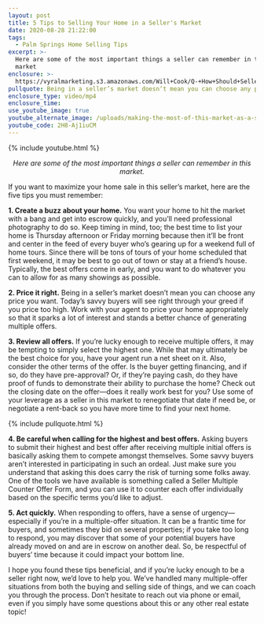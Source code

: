 ```yaml
---
layout: post
title: 5 Tips to Selling Your Home in a Seller's Market
date: 2020-08-28 21:22:00
tags:
  - Palm Springs Home Selling Tips
excerpt: >-
  Here are some of the most important things a seller can remember in this
  market
enclosure: >-
  https://vyralmarketing.s3.amazonaws.com/Will+Cook/Q-+How+Should+Sellers+Handle+This+Market_.mp4
pullquote: Being in a seller’s market doesn’t mean you can choose any price you want.
enclosure_type: video/mp4
enclosure_time:
use_youtube_image: true
youtube_alternate_image: /uploads/making-the-most-of-this-market-as-a-seller-yt.jpg
youtube_code: 2H8-Aj1iuCM
---
```


{% include youtube.html %}

<p style="text-align: center;"><em>Here are some of the most important things a seller can remember in this market.</em></p>


If you want to maximize your home sale in this seller’s market, here are the five tips you must remember:

**1\. Create a buzz about your home.** You want your home to hit the market with a bang and get into escrow quickly, and you’ll need professional photography to do so. Keep timing in mind, too; the best time to list your home is Thursday afternoon or Friday morning because then it’ll be front and center in the feed of every buyer who’s gearing up for a weekend full of home tours. Since there will be tons of tours of your home scheduled that first weekend, it may be best to go out of town or stay at a friend’s house. Typically, the best offers come in early, and you want to do whatever you can to allow for as many showings as possible.&nbsp;

**2\. Price it right.** Being in a seller’s market doesn’t mean you can choose any price you want. Today’s savvy buyers will see right through your greed if you price too high. Work with your agent to price your home appropriately so that it sparks a lot of interest and stands a better chance of generating multiple offers.&nbsp;

**3\. Review all offers.** If you’re lucky enough to receive multiple offers, it may be tempting to simply select the highest one. While that may ultimately be the best choice for you, have your agent run a net sheet on it. Also, consider the other terms of the offer. Is the buyer getting financing, and if so, do they have pre-approval? Or, if they’re paying cash, do they have proof of funds to demonstrate their ability to purchase the home? Check out the closing date on the offer—does it really work best for you? Use some of your leverage as a seller in this market to renegotiate that date if need be, or negotiate a rent-back so you have more time to find your next home.&nbsp;

{% include pullquote.html %}

**4\. Be careful when calling for the highest and best offers.** Asking buyers to submit their highest and best offer after receiving multiple initial offers is basically asking them to compete amongst themselves. Some savvy buyers aren’t interested in participating in such an ordeal. Just make sure you understand that asking this does carry the risk of turning some folks away. One of the tools we have available is something called a Seller Multiple Counter Offer Form, and you can use it to counter each offer individually based on the specific terms you’d like to adjust.

**5\. Act quickly.** When responding to offers, have a sense of urgency—especially if you’re in a multiple-offer situation. It can be a frantic time for buyers, and sometimes they bid on several properties; if you take too long to respond, you may discover that some of your potential buyers have already moved on and are in escrow on another deal. So, be respectful of buyers’ time because it could impact your bottom line.&nbsp;

I hope you found these tips beneficial, and if you’re lucky enough to be a seller right now, we’d love to help you. We’ve handled many multiple-offer situations from both the buying and selling side of things, and we can coach you through the process. Don’t hesitate to reach out via phone or email, even if you simply have some questions about this or any other real estate topic\!